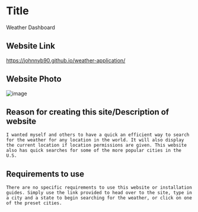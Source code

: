 # Title
Weather Dashboard

## Website Link
https://johnnyb90.github.io/weather-application/

## Website Photo
![image](https://user-images.githubusercontent.com/117334322/229386555-4fb86b16-4163-4566-b54d-dc9eb015ce98.png)


## Reason for creating this site/Description of website

```
I wanted myself and others to have a quick an efficient way to search for the weather for any location in the world. It will also display the current location if location permissions are given. This website also has quick searches for some of the more popular cities in the U.S.
```


## Requirements to use

```
There are no specific requirements to use this website or installation guides. Simply use the link provided to head over to the site, type in a city and a state to begin searching for the weather, or click on one of the preset cities.
```

